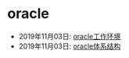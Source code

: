 # oracle  
  * 2019年11月03日: [oracle工作环境](./2019-11-03-oracle工作环境.md)  
  * 2019年11月03日: [oracle体系结构](./2019-11-03-oracle体系结构.md)  
